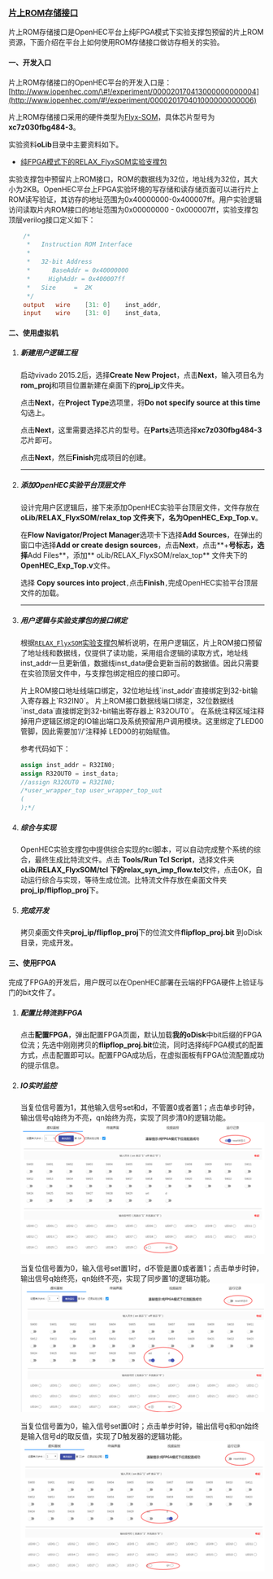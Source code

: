 ### [片上ROM存储接口](http://www.iopenhec.com/#!/experiment/000020170413000000000004)

片上ROM存储接口是OpenHEC平台上纯FPGA模式下实验支撑包预留的片上ROM资源，下面介绍在平台上如何使用ROM存储接口做访存相关的实验。

#### 一、开发入口

片上ROM存储接口的OpenHEC平台的开发入口是：[http://www.iopenhec.com/\#!/experiment/000020170413000000000004](http://www.iopenhec.com/#!/experiment/000020170401000000000006)

片上ROM存储接口采用的硬件类型为[Flyx-SOM](http://www.iopenhec.com/#!/hardware/000020161019000000000012)，具体芯片型号为**xc7z030fbg484-3**。

实验资料**oLib**目录中主要资料如下。

* [纯FPGA模式下的RELAX\_FlyxSOM实验支撑包](http://doc.iopenhec.com/ying-jian/flyx-somji-chu-pei-zhi/ying-jian-zhi-cheng-bao/shi-yan-zhi-cheng-bao-relax-flyxsom-ru-men-shou-ce.html)

实验支撑包中预留片上ROM接口，ROM的数据线为32位，地址线为32位，其大小为2KB。OpenHEC平台上FPGA实验环境的写存储和读存储页面可以进行片上ROM读写验证，其访存的地址范围为0x40000000-0x400007ff。用户实验逻辑访问读取片内ROM接口的地址范围为0x00000000 - 0x000007ff，实验支撑包顶层verilog接口定义如下：

```verilog
    /*
     *   Instruction ROM Interface 
     *
     *   32-bit Address     
     *      BaseAddr = 0x40000000
     *     HighAddr = 0x400007ff
     *   Size     =  2K
     */
    output   wire    [31: 0]    inst_addr,
    input    wire    [31: 0]    inst_data,
```

#### 二、使用虚拟机

1. ##### 新建用户逻辑工程

   启动vivado 2015.2后，选择**Create New Project**，点击**Next**，输入项目名为**rom\_proj**和项目位置新建在桌面下的**proj\_ip**文件夹。

   点击**Next**，在**Project Type**选项里，将**Do not specify source at this time**勾选上。

   点击**Next**，这里需要选择芯片的型号。在**Parts**选项选择**xc7z030fbg484-3**芯片即可。

   点击**Next**，然后**Finish**完成项目的创建。

   ---

2. ##### 添加OpenHEC实验平台顶层文件

   设计完用户区逻辑后，接下来添加OpenHEC实验平台顶层文件，文件存放在**oLib/RELAX\_FlyxSOM/relax\_top **文件夹下，名为**OpenHEC\_Exp\_Top.v**。

   在**Flow Navigator/Project Manager**选项卡下选择**Add Sources**，在弹出的窗口中选择**Add or create design sources**，点击**Next**，点击**+**号标志，选择**Add Files**，添加** oLib/RELAX\_FlyxSOM/relax\_top** 文件夹下的**OpenHEC\_Exp\_Top.v**文件。

   选择 **Copy sources into project**`,`点击**Finish**`,`完成OpenHEC实验平台顶层文件的加载。

   ---

3. ##### 用户逻辑与实验支撑包的接口绑定

   根据[`RELAX_FlyxSOM`实验支撑包](http://doc.iopenhec.com/ying-jian/flyx-somji-chu-pei-zhi/ying-jian-zhi-cheng-bao/shi-yan-zhi-cheng-bao-relax-flyxsom-ru-men-shou-ce.html)解析说明，在用户逻辑区，片上ROM接口预留了地址线和数据线，仅提供了读功能，采用组合逻辑的读取方式，地址线inst\_addr一旦更新值，数据线inst\_data便会更新当前的数据值。因此只需要在实验顶层文件中，与支撑包绑定相应的接口即可。

   片上ROM接口地址线端口绑定，32位地址线\`inst\_addr\`直接绑定到32-bit输入寄存器上\`R32IN0\`。
   片上ROM接口数据线端口绑定，32位数据线\`inst\_data\`直接绑定到32-bit输出寄存器上\`R32OUT0\`。
   在系统注释区域注释掉用户逻辑区绑定的IO输出端口及系统预留用户调用模块。这里绑定了LED00管脚，因此需要加‘//’注释掉 LED00的初始赋值。

   参考代码如下：

   ```verilog
   assign inst_addr = R32IN0;
   assign R32OUT0 = inst_data;
   //assign R32OUT0 = R32IN0;
   /*user_wrapper_top user_wrapper_top_uut
   (
   );*/
   ```

4. ##### 综合与实现

   OpenHEC实验支撑包中提供综合实现的tcl脚本，可以自动完成整个系统的综合，最终生成比特流文件。点击 **Tools/Run Tcl Script**，选择文件夹**oLib/RELAX\_FlyxSOM/tcl **下的**relax\_syn\_imp\_flow.tcl**文件，点击OK，自动运行综合与实现，等待生成位流。比特流文件存放在桌面文件夹**proj\_ip/flipflop\_proj**下。

5. ##### 完成开发

   拷贝桌面文件夹**proj\_ip/flipflop\_proj**下的位流文件**flipflop\_proj.bit** 到oDisk目录，完成开发。

#### 三、使用FPGA

完成了FPGA的开发后，用户既可以在OpenHEC部署在云端的FPGA硬件上验证与门的bit文件了。

1. ##### 配置比特流到FPGA

   点击**配置FPGA**，弹出配置FPGA页面，默认加载**我的oDisk**中bit后缀的FPGA位流；先选中刚刚拷贝的**flipflop\_proj.bit**位流，同时选择纯FPGA模式的配置方式，点击配置即可以。配置FPGA成功后，在虚拟面板有FPGA位流配置成功的提示信息。

2. ##### IO实时监控

   当复位信号置为1，其他输入信号set和d，不管置0或者置1；点击单步时钟，输出信号q始终为不亮，qn始终为亮，实现了同步清0的逻辑功能。![](/assets/flip001.png)

   当复位信号置为0，输入信号set置1时，d不管是置0或者置1；点击单步时钟，输出信号q始终亮，qn始终不亮，实现了同步置1的逻辑功能。![](/assets/flip002.png)

   当复位信号置为0，输入信号set置0时；点击单步时钟，输出信号q和qn始终是输入信号d的取反值，实现了D触发器的逻辑功能。![](/assets/flip003.png)



